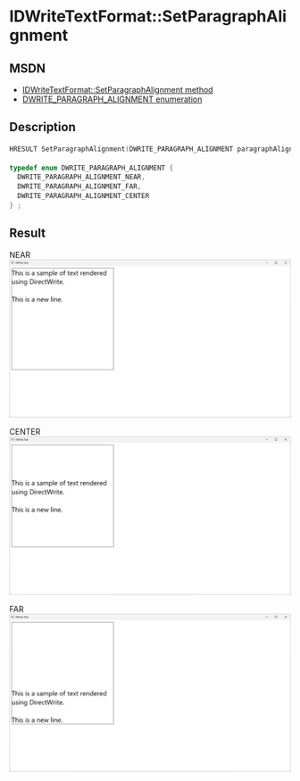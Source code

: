 # IDWriteTextFormat::SetParagraphAlignment

## MSDN
- [IDWriteTextFormat::SetParagraphAlignment method](https://docs.microsoft.com/en-us/windows/win32/api/dwrite/nf-dwrite-idwritetextformat-setparagraphalignment)
- [DWRITE_PARAGRAPH_ALIGNMENT enumeration](https://docs.microsoft.com/en-us/windows/win32/api/dwrite/ne-dwrite-dwrite_paragraph_alignment)

## Description
```cpp
HRESULT SetParagraphAlignment(DWRITE_PARAGRAPH_ALIGNMENT paragraphAlignment);

typedef enum DWRITE_PARAGRAPH_ALIGNMENT {
  DWRITE_PARAGRAPH_ALIGNMENT_NEAR,
  DWRITE_PARAGRAPH_ALIGNMENT_FAR,
  DWRITE_PARAGRAPH_ALIGNMENT_CENTER
} ;
```

## Result
NEAR
![](images/capture0.png)

CENTER
![](images/capture1.png)

FAR
![](images/capture2.png)